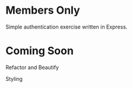# Members Only

Simple authentication exercise written in Express.

# Coming Soon

Refactor and Beautify

Styling

